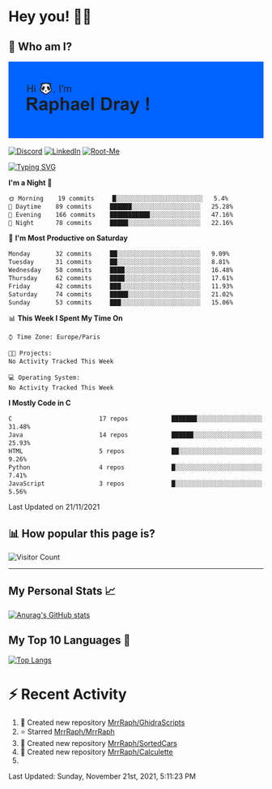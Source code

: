 # **Hey you! 👋🏼**

## **🔎 Who am I?**

<img src="https://github.com/MrrRaph/MrrRaph/blob/master/header.png?raw=true">

[![Discord](https://img.shields.io/badge/Discord-7289DA?style=for-the-badge&logo=discord&logoColor=white
)](https://discordapp.com/users/MrRaph#4214/)
[![LinkedIn](https://img.shields.io/badge/LinkedIn-0077B5?style=for-the-badge&logo=linkedin&logoColor=white)](https://www.linkedin.com/in/raphaeldray/)
[![Root-Me](https://img.shields.io/badge/dynamic/json?color=yellowgreen&label=Root-me%20Score&query=score&style=for-the-badge&url=https://raw.githubusercontent.com/MrrRaph/MrrRaph/master/root-me-stats.json&logoColor=white)](https://www.root-me.org/PandHacker)


[![Typing SVG](https://readme-typing-svg.herokuapp.com?font=glory&size=23&multiline=true&height=65&lines=CyberSecurity+Engineer+%F0%9F%92%BB;Freelance+Fullstack+Developer)](https://git.io/typing-svg)

<!--START_SECTION:waka-->
**I'm a Night 🦉** 

```text
🌞 Morning    19 commits     █░░░░░░░░░░░░░░░░░░░░░░░░   5.4% 
🌆 Daytime    89 commits     ██████░░░░░░░░░░░░░░░░░░░   25.28% 
🌃 Evening    166 commits    ███████████░░░░░░░░░░░░░░   47.16% 
🌙 Night      78 commits     █████░░░░░░░░░░░░░░░░░░░░   22.16%

```
📅 **I'm Most Productive on Saturday** 

```text
Monday       32 commits     ██░░░░░░░░░░░░░░░░░░░░░░░   9.09% 
Tuesday      31 commits     ██░░░░░░░░░░░░░░░░░░░░░░░   8.81% 
Wednesday    58 commits     ████░░░░░░░░░░░░░░░░░░░░░   16.48% 
Thursday     62 commits     ████░░░░░░░░░░░░░░░░░░░░░   17.61% 
Friday       42 commits     ███░░░░░░░░░░░░░░░░░░░░░░   11.93% 
Saturday     74 commits     █████░░░░░░░░░░░░░░░░░░░░   21.02% 
Sunday       53 commits     ███░░░░░░░░░░░░░░░░░░░░░░   15.06%

```


📊 **This Week I Spent My Time On** 

```text
⌚︎ Time Zone: Europe/Paris

🐱‍💻 Projects: 
No Activity Tracked This Week

💻 Operating System: 
No Activity Tracked This Week

```

**I Mostly Code in C** 

```text
C                        17 repos            ███████░░░░░░░░░░░░░░░░░░   31.48% 
Java                     14 repos            ██████░░░░░░░░░░░░░░░░░░░   25.93% 
HTML                     5 repos             ██░░░░░░░░░░░░░░░░░░░░░░░   9.26% 
Python                   4 repos             █░░░░░░░░░░░░░░░░░░░░░░░░   7.41% 
JavaScript               3 repos             █░░░░░░░░░░░░░░░░░░░░░░░░   5.56%

```



 Last Updated on 21/11/2021
<!--END_SECTION:waka-->

## **📊 How popular this page is?**

![Visitor Count](https://profile-counter.glitch.me/MrrRaph/count.svg)

---

## **My Personal Stats 📈**

[![Anurag's GitHub stats](https://github-readme-stats.vercel.app/api?username=mrrraph&count_private=true&show_icons=true&title_color=fff&text_color=fff&bg_color=30,36d1dc,904e95)](https://github.com/anuraghazra/github-readme-stats)

## **My Top 10 Languages 📣**

[![Top Langs](https://github-readme-stats.vercel.app/api/top-langs/?username=mrrraph&langs_count=10&layout=compact&hide=html,css&hide_title=true)](https://github.com/anuraghazra/github-readme-stats)


# **⚡ Recent Activity**

<!--RECENT_ACTIVITY:start-->
1. 📔 Created new repository [MrrRaph/GhidraScripts](https://github.com/MrrRaph/GhidraScripts)
2. ⭐ Starred [MrrRaph/MrrRaph](https://github.com/MrrRaph/MrrRaph)
3. 📔 Created new repository [MrrRaph/SortedCars](https://github.com/MrrRaph/SortedCars)
4. 📔 Created new repository [MrrRaph/Calculette](https://github.com/MrrRaph/Calculette)
5. 
<!--RECENT_ACTIVITY:end-->
<!--RECENT_ACTIVITY:last_update-->
Last Updated: Sunday, November 21st, 2021, 5:11:23 PM
<!--RECENT_ACTIVITY:last_update_end-->
